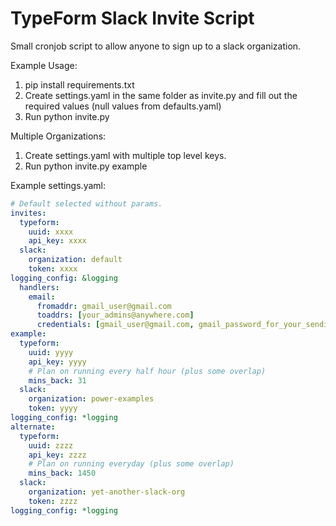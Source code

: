 TypeForm Slack Invite Script
============================
Small cronjob script to allow anyone to sign up to a slack organization.

Example Usage:

  1. pip install requirements.txt
  2. Create settings.yaml in the same folder as invite.py and fill out the
     required values (null values from defaults.yaml)
  3. Run python invite.py

Multiple Organizations:

  1. Create settings.yaml with multiple top level keys.
  2. Run python invite.py example

  Example settings.yaml:

  ``` yaml
  # Default selected without params.
  invites:
    typeform:
      uuid: xxxx
      api_key: xxxx
    slack:
      organization: default
      token: xxxx
  logging_config: &logging
    handlers:
      email:
        fromaddr: gmail_user@gmail.com
        toaddrs: [your_admins@anywhere.com]
        credentials: [gmail_user@gmail.com, gmail_password_for_your_sending_account]
  example:
    typeform:
      uuid: yyyy
      api_key: yyyy
      # Plan on running every half hour (plus some overlap)
      mins_back: 31
    slack:
      organization: power-examples
      token: yyyy
  logging_config: *logging
  alternate:
    typeform:
      uuid: zzzz
      api_key: zzzz
      # Plan on running everyday (plus some overlap)
      mins_back: 1450
    slack:
      organization: yet-another-slack-org
      token: zzzz
  logging_config: *logging
  ```
